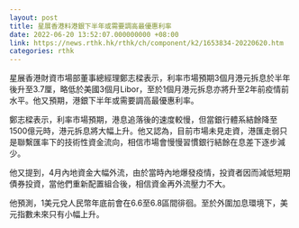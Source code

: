 ```yaml
---
layout: post
title: 星展香港料港銀下半年或需要調高最優惠利率
date: 2022-06-20 13:52:07.000000000 +08:00
link: https://news.rthk.hk/rthk/ch/component/k2/1653834-20220620.htm
categories: rthk
---
```


星展香港財資市場部董事總經理鄭志樑表示，利率市場預期3個月港元拆息於半年後升至3.7厘，略低於美國3個月Libor，至於1個月港元拆息亦將升至2年前疫情前水平。他又預期，港銀下半年或需要調高最優惠利率。

鄭志樑表示，利率市場預期，港息追落後的速度較慢，但當銀行體系結餘降至1500億元時，港元拆息將大幅上升。他又認為，目前市場未見走資，港匯走弱只是聯繫匯率下的技術性資金流向，相信市場會慢慢習慣銀行結餘在息差下逐步減少。

他又提到，4月內地資金大幅外流，由於當時內地爆發疫情，投資者因而減低短期債券投資，當他們重新配置組合後，相信資金再外流壓力不大。

他預測，1美元兌人民幣年底前會在6.6至6.8區間徘徊。至於外圍加息環境下，美元指數未來只有小幅上升。
